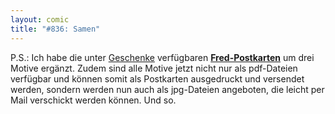 ```yaml
---
layout: comic
title: "#836: Samen"
---
```

 
P.S.: Ich habe die unter <a href="http://www.fonflatter.de/geschenke">Geschenke</a> verfügbaren <a href="http://www.fonflatter.de/karten"><strong>Fred-Postkarten</strong></a> um drei Motive ergänzt.
Zudem sind alle Motive jetzt nicht nur als pdf-Dateien verfügbar und können somit als Postkarten ausgedruckt und versendet werden, sondern werden nun auch als jpg-Dateien angeboten, die leicht per Mail verschickt werden können.
Und so.
